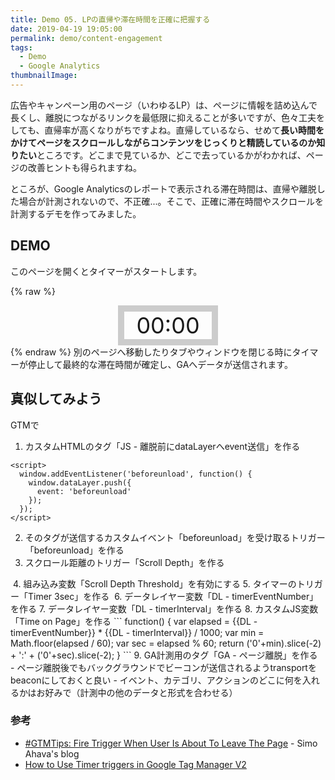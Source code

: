 ```yaml
---
title: Demo 05. LPの直帰や滞在時間を正確に把握する
date: 2019-04-19 19:05:00
permalink: demo/content-engagement
tags:
  - Demo
  - Google Analytics
thumbnailImage: 
---
```


広告やキャンペーン用のページ（いわゆるLP）は、ページに情報を詰め込んで長くし、離脱につながるリンクを最低限に抑えることが多いですが、色々工夫をしても、直帰率が高くなりがちですよね。直帰しているなら、せめて**長い時間をかけてページをスクロールしながらコンテンツをじっくりと精読しているのか知りたい**ところです。どこまで見ているか、どこで去っているかがわかれば、ページの改善ヒントも得られますね。

ところが、Google Analyticsのレポートで表示される滞在時間は、直帰や離脱した場合が計測されないので、不正確...。そこで、正確に滞在時間やスクロールを計測するデモを作ってみました。

<!-- more -->

## DEMO

このページを開くとタイマーがスタートします。

{% raw %}
<div id="timer" style="margin-right:auto;margin-left:auto;width:140px;border:10px solid #ccc;text-align:center;">
<time style="font-size:36px">00:00</time>
</div>
{% endraw %}
別のページへ移動したりタブやウィンドウを閉じる時にタイマーが停止して最終的な滞在時間が確定し、GAへデータが送信されます。

## 真似してみよう
GTMで
1. カスタムHTMLのタグ「JS - 離脱前にdataLayerへevent送信」を作る
```
<script>
  window.addEventListener('beforeunload', function() {
    window.dataLayer.push({
	  event: 'beforeunload'
	});
  });
</script>
```
2. そのタグが送信するカスタムイベント「beforeunload」を受け取るトリガー「beforeunload」を作る
3. スクロール距離のトリガー「Scroll Depth」を作る
<img src="//res.cloudinary.com/mak00s/f_auto,w_auto:200:800/gtm-trigger-scrolldepth" alt="" sizes="100vw" />
4. 組み込み変数「Scroll Depth Threshold」を有効にする
5. タイマーのトリガー「Timer 3sec」を作る
<img src="//res.cloudinary.com/mak00s/f_auto,w_auto:200:800/gtm-trigger-timer" alt="" sizes="100vw" />
6. データレイヤー変数「DL - timerEventNumber」を作る
7. データレイヤー変数「DL - timerInterval」を作る
8. カスタムJS変数「Time on Page」を作る
```
function() {
  var elapsed = {{DL - timerEventNumber}} * {{DL - timerInterval}} / 1000;
  var min = Math.floor(elapsed / 60);
  var sec = elapsed % 60;
  return ('0'+min).slice(-2) + ':' + ('0'+sec).slice(-2);
}
```
9. GA計測用のタグ「GA - ページ離脱」を作る
<img src="//res.cloudinary.com/mak00s/f_auto,w_auto:200:800/gtm-tag-beforeunload" alt="" sizes="100vw" />
- ページ離脱後でもバックグラウンドでビーコンが送信されるようtransportをbeaconにしておくと良い
- イベント、カテゴリ、アクションのどこに何を入れるかはお好みで（計測中の他のデータと形式を合わせる）

### 参考
- [#GTMTips: Fire Trigger When User Is About To Leave The Page](https://www.simoahava.com/analytics/fire-trigger-when-user-about-to-leave-page/) - Simo Ahava's blog
- [How to Use Timer triggers in Google Tag Manager V2](https://www.clickinsight.ca/blog/timer-triggers-google-tag-manager-v2)
